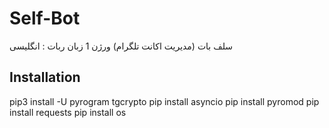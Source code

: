 # Self-Bot
سلف بات (مدیریت اکانت تلگرام) ورژن 1 
زبان ربات : انگلیسی

## Installation

pip3 install -U pyrogram tgcrypto
pip install asyncio
pip install pyromod
pip install requests
pip install os
